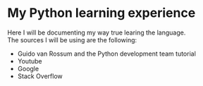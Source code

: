 # My Python learning experience

Here I will be documenting my way true learing the language.  
The sources I will be using are the following:
- Guido van Rossum and the Python development team tutorial
- Youtube
- Google
- Stack Overflow


